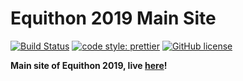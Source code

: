 # Equithon 2019 Main Site

[![Build Status](https://travis-ci.com/equithon/site-main.svg?branch=master)](https://travis-ci.com/equithon/site-main)
[![code style: prettier](https://img.shields.io/badge/code_style-prettier-ff69b4.svg?style=flat-square)](https://github.com/prettier/prettier)
[![GitHub license](https://img.shields.io/github/license/equithon/equithon-main.svg?style=flat-square)](https://github.com/equithon/equithon-main/blob/master/LICENSE)


**Main site of Equithon 2019, live [here](http://www.alexieyizhe.me)!**
